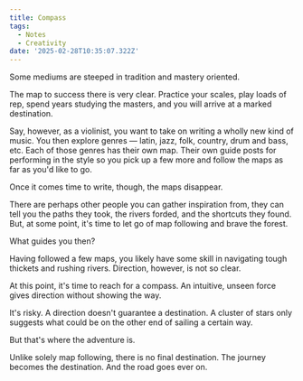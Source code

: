 ```yaml
---
title: Compass
tags:
  - Notes
  - Creativity
date: '2025-02-28T10:35:07.322Z'
---
```


Some mediums are steeped in tradition and mastery oriented.

The map to success there is very clear. Practice your scales, play loads of rep, spend years studying the masters, and you will arrive at a marked destination.

Say, however, as a violinist, you want to take on writing a wholly new kind of music. You then explore genres — latin, jazz, folk, country, drum and bass, etc. Each of those genres has their own map. Their own guide posts for performing in the style so you pick up a few more and follow the maps as far as you'd like to go.

Once it comes time to write, though, the maps disappear.

There are perhaps other people you can gather inspiration from, they can tell you the paths they took, the rivers forded, and the shortcuts they found. But, at some point, it's time to let go of map following and brave the forest.

What guides you then?

Having followed a few maps, you likely have some skill in navigating tough thickets and rushing rivers. Direction, however, is not so clear.

At this point, it's time to reach for a compass. An intuitive, unseen force gives direction without showing the way.

It's risky. A direction doesn't guarantee a destination. A cluster of stars only suggests what could be on the other end of sailing a certain way.

But that's where the adventure is.

Unlike solely map following, there is no final destination. The journey becomes the destination. And the road goes ever on.
